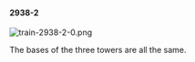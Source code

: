 #### 2938-2
![train-2938-2-0.png](https://github.com/lil-lab/nlvr/raw/master/nlvr/train/images/45/train-2938-2-0.png "train-2938-2-0.png")

The bases of the three towers are all the same.